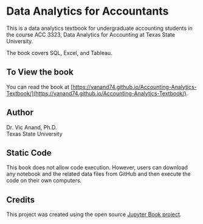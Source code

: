 # Data Analytics for Accountants

This is a data analytics textbook for undergraduate accounting students in the course ACC 3323, Data Analytics for Accounting at Texas State University. 

The book covers SQL, Excel, and Tableau.

## To View the book
You can read the book at [https://vanand74.github.io/Accounting-Analytics-Textbook/](https://vanand74.github.io/Accounting-Analytics-Textbook/).

## Author
Dr. Vic Anand, Ph.D.  
Texas State University

## Static Code
This book does not allow code execution. However, users can download
any notebook and the related data files from GitHub and then execute the code
on their own computers.

## Credits

This project was created using the open source [Jupyter Book project](https://jupyterbook.org/).
